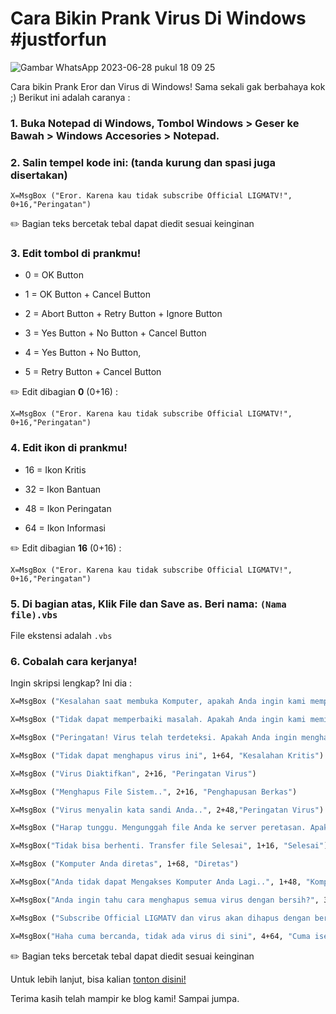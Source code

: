 # Cara Bikin Prank Virus Di Windows #justforfun

![Gambar WhatsApp 2023-06-28 pukul 18 09 25](https://github.com/LIGMATV/LIGMATV/assets/143163098/a7d0e248-be40-45e2-bcea-ee5d94c7ff38)



Cara bikin Prank Eror dan Virus di Windows! Sama sekali gak berbahaya kok ;) Berikut ini adalah caranya :



### 1. Buka Notepad di Windows, Tombol Windows > Geser ke Bawah > Windows Accesories > Notepad.



### 2. Salin tempel kode ini: (tanda kurung dan spasi juga disertakan)

`X=MsgBox ("Eror. Karena kau tidak subscribe Official LIGMATV!", 0+16,"Peringatan")`



✏️ Bagian teks bercetak tebal dapat diedit sesuai keinginan



### 3. Edit tombol di prankmu!

* 0 = OK Button

* 1 = OK Button + Cancel Button 

* 2 = Abort Button + Retry Button + Ignore Button

* 3 = Yes Button + No Button + Cancel Button

* 4 = Yes Button + No Button, 

* 5 = Retry Button + Cancel Button

✏️ Edit dibagian **0** (0+16) : 

`X=MsgBox ("Eror. Karena kau tidak subscribe Official LIGMATV!", 0+16,"Peringatan")`



### 4. Edit ikon di prankmu!

* 16 = Ikon Kritis

* 32 = Ikon Bantuan 

* 48 = Ikon Peringatan 

* 64 = Ikon Informasi

✏️ Edit dibagian **16** (0+16) : 

`X=MsgBox ("Eror. Karena kau tidak subscribe Official LIGMATV!", 0+16,"Peringatan")`



### 5. Di bagian atas, Klik File dan Save as. Beri nama: `(Nama file).vbs`

   File ekstensi adalah `.vbs`



### 6. Cobalah cara kerjanya!





Ingin skripsi lengkap? Ini dia :

```vb
X=MsgBox ("Kesalahan saat membuka Komputer, apakah Anda ingin kami memperbaiki masalahnya?", 4+64, "Komputer")

X=MsgBox ("Tidak dapat memperbaiki masalah. Apakah Anda ingin kami memindai Komputer Anda?", 3+48, "Pemindaian Komputer")

X=MsgBox ("Peringatan! Virus telah terdeteksi. Apakah Anda ingin menghapus virus ini?", 3+16,"Waspada") 

X=MsgBox ("Tidak dapat menghapus virus ini", 1+64, "Kesalahan Kritis") 

X=MsgBox ("Virus Diaktifkan", 2+16, "Peringatan Virus") 

X=MsgBox ("Menghapus File Sistem..", 2+16, "Penghapusan Berkas") 

X=MsgBox ("Virus menyalin kata sandi Anda..", 2+48,"Peringatan Virus")

X=MsgBox ("Harap tunggu. Mengunggah file Anda ke server peretasan. Apakah Anda ingin menghentikannya?", 4+64, "Transfer")

X=MsgBox("Tidak bisa berhenti. Transfer file Selesai", 1+16, "Selesai")   

X=MsgBox ("Komputer Anda diretas", 1+68, "Diretas") 

X=MsgBox("Anda tidak dapat Mengakses Komputer Anda Lagi..", 1+48, "Komputer Diretas") 

X=MsgBox("Anda ingin tahu cara menghapus semua virus dengan bersih?", 3+32,"Pertanyaan") 

X=MsgBox ("Subscribe Official LIGMATV dan virus akan dihapus dengan bersih", 4+64,"Satu Langkah Gratis")

X=MsgBox("Haha cuma bercanda, tidak ada virus di sini", 4+64, "Cuma iseng aja hehe")

```


✏️ Bagian teks bercetak tebal dapat diedit sesuai keinginan



Untuk lebih lanjut, bisa kalian [tonton disini!](https://youtu.be/ZdV6wKo5o1A)



Terima kasih telah mampir ke blog kami! Sampai jumpa.

[date-created]: 2023/06/28